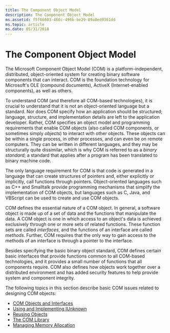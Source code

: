 ```yaml
---
title: The Component Object Model
description: The Component Object Model
ms.assetid: f5f66603-466c-496b-be29-89a8ed9361dd
ms.topic: article
ms.date: 05/31/2018
---
```


# The Component Object Model

The Microsoft Component Object Model (COM) is a platform-independent, distributed, object-oriented system for creating binary software components that can interact. COM is the foundation technology for Microsoft's OLE (compound documents), ActiveX (Internet-enabled components), as well as others.

To understand COM (and therefore all COM-based technologies), it is crucial to understand that it is not an object-oriented language but a standard. Nor does COM specify how an application should be structured; language, structure, and implementation details are left to the application developer. Rather, COM specifies an object model and programming requirements that enable COM objects (also called COM components, or sometimes simply *objects*) to interact with other objects. These objects can be within a single process, in other processes, and can even be on remote computers. They can be written in different languages, and they may be structurally quite dissimilar, which is why COM is referred to as a *binary standard*; a standard that applies after a program has been translated to binary machine code.

The only language requirement for COM is that code is generated in a language that can create structures of pointers and, either explicitly or implicitly, call functions through pointers. Object-oriented languages such as C++ and Smalltalk provide programming mechanisms that simplify the implementation of COM objects, but languages such as C, Java, and VBScript can be used to create and use COM objects.

COM defines the essential nature of a COM object. In general, a software object is made up of a set of data and the functions that manipulate the data. A COM object is one in which access to an object's data is achieved exclusively through one or more sets of related functions. These function sets are called *interfaces*, and the functions of an interface are called *methods*. Further, COM requires that the only way to gain access to the methods of an interface is through a pointer to the interface.

Besides specifying the basic binary object standard, COM defines certain basic interfaces that provide functions common to all COM-based technologies, and it provides a small number of functions that all components require. COM also defines how objects work together over a distributed environment and has added security features to help provide system and component integrity.

The following topics in this section describe basic COM issues related to designing COM objects:

-   [COM Objects and Interfaces](com-objects-and-interfaces.md)
-   [Using and Implementing IUnknown](using-and-implementing-iunknown.md)
-   [Reusing Objects](reusing-objects.md)
-   [The COM Library](the-com-library.md)
-   [Managing Memory Allocation](managing-memory-allocation.md)

 

 




